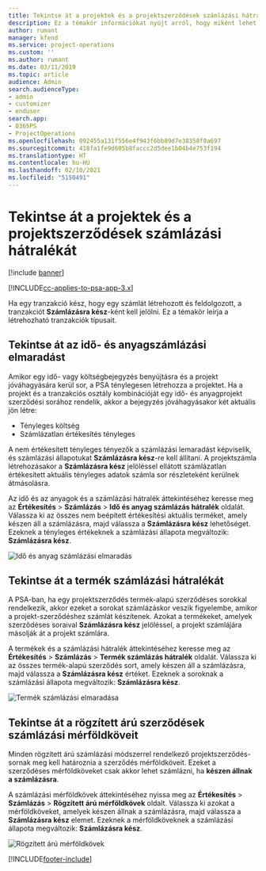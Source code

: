 ```yaml
---
title: Tekintse át a projektek és a projektszerződések számlázási hátralékát
description: Ez a témakör információkat nyújt arról, hogy miként lehet áttekinteni az időt, a költségeket és a termékmaradványokat, és hogyan jelölheti meg őket készen a számlázásra.
author: rumant
manager: kfend
ms.service: project-operations
ms.custom: ''
ms.author: rumant
ms.date: 03/11/2019
ms.topic: article
audience: Admin
search.audienceType:
- admin
- customizer
- enduser
search.app:
- D365PS
- ProjectOperations
ms.openlocfilehash: 092455a131f556e4f943f6bb89d7e38358f0a697
ms.sourcegitcommit: 418fa1fe9d605b8faccc2d5dee1b04b4e753f194
ms.translationtype: HT
ms.contentlocale: hu-HU
ms.lasthandoff: 02/10/2021
ms.locfileid: "5150491"
---
```

# <a name="review-the-invoicing-backlog-on-projects-and-project-contracts"></a>Tekintse át a projektek és a projektszerződések számlázási hátralékát

[!include [banner](../includes/psa-now-project-operations.md)]

[!INCLUDE[cc-applies-to-psa-app-3.x](../includes/cc-applies-to-psa-app-3x.md)]

Ha egy tranzakció kész, hogy egy számlát létrehozott és feldolgozott, a tranzakciót **Számlázásra kész**-ként kell jelölni. Ez a témakör leírja a létrehozható tranzakciók típusait.

## <a name="review-the-time-and-material-billing-backlog"></a>Tekintse át az idő- és anyagszámlázási elmaradást

Amikor egy idő- vagy költségbejegyzés benyújtásra és a projekt jóváhagyására kerül sor, a PSA ténylegesen létrehozza a projektet. Ha a projekt és a tranzakciós osztály kombinációját egy idő- és anyagprojekt szerződési sorához rendelik, akkor a bejegyzés jóváhagyásakor két aktuális jön létre:

- Tényleges költség 
- Számlázatlan értékesítés tényleges

A nem értékesített tényleges tényezők a számlázási lemaradást képviselik, és számlázási állapotukat **Számlázásra kész**-re kell állítani. A projektszámla létrehozásakor a **Számlázásra kész** jelöléssel ellátott számlázatlan értékesített aktuális tényleges adatok számla sor részleteként kerülnek átmásolásra.

Az idő és az anyagok és a számlázási hátralék áttekintéséhez keresse meg az **Értékesítés** \> **Számlázás** \> **Idő és anyag számlázás hátralék** oldalát. Válassza ki az összes nem beépített értékesítési aktuális terméket, amely készen áll a számlázásra, majd válassza a **Számlázásra kész** lehetőséget. Ezeknek a tényleges értékeknek a számlázási állapota megváltozik: **Számlázásra kész**.

![Idő és anyag számlázási elmaradás](media/TMBacklog.png)

## <a name="review-the-product-billing-backlog"></a>Tekintse át a termék számlázási hátralékát

A PSA-ban, ha egy projektszerződés termék-alapú szerződéses sorokkal rendelkezik, akkor ezeket a sorokat számlázáskor veszik figyelembe, amikor a projekt-szerződéshez számlát készítenek. Azokat a termékeket, amelyek szerződéses soraival **Számlázásra kész** jelöléssel, a projekt számlájára másolják át a projekt számlára.

A termékek és a számlázási hátralék áttekintéséhez keresse meg az **Értékesítés** \> **Számlázás** \> **Termék számlázás hátralék** oldalát. Válassza ki az összes termék-alapú szerződés sort, amely készen áll a számlázásra, majd válassza a **Számlázásra kész** értéket. Ezeknek a soroknak a számlázási állapota megváltozik: **Számlázásra kész**.

![Termék számlázási elmaradása](media/ProductBacklog.png)

## <a name="review-billing-milestones-on-fixed-price-contracts"></a>Tekintse át a rögzített árú szerződések számlázási mérföldköveit

Minden rögzített árú számlázási módszerrel rendelkező projektszerződés-sornak meg kell határoznia a szerződés mérföldköveit. Ezeket a szerződéses mérföldköveket csak akkor lehet számlázni, ha **készen állnak a számlázásra**. 

A számlázási mérföldkövek áttekintéséhez nyissa meg az **Értékesítés** \> **Számlázás** \> **Rögzített árú mérföldkövek** oldalt. Válassza ki azokat a mérföldköveket, amelyek készen állnak a számlázásra, majd válassza a **Számlázásra kész** elemet. Ezeknek a mérföldköveknek a számlázási állapota megváltozik: **Számlázásra kész**.

![Rögzített árú mérföldkövek](media/FPBacklog.png)


[!INCLUDE[footer-include](../includes/footer-banner.md)]